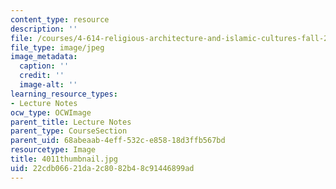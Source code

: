 ```yaml
---
content_type: resource
description: ''
file: /courses/4-614-religious-architecture-and-islamic-cultures-fall-2002/22cdb06621da2c8082b48c91446899ad_4011thumbnail.jpg
file_type: image/jpeg
image_metadata:
  caption: ''
  credit: ''
  image-alt: ''
learning_resource_types:
- Lecture Notes
ocw_type: OCWImage
parent_title: Lecture Notes
parent_type: CourseSection
parent_uid: 68abeaab-4eff-532c-e858-18d3ffb567bd
resourcetype: Image
title: 4011thumbnail.jpg
uid: 22cdb066-21da-2c80-82b4-8c91446899ad
---
```

